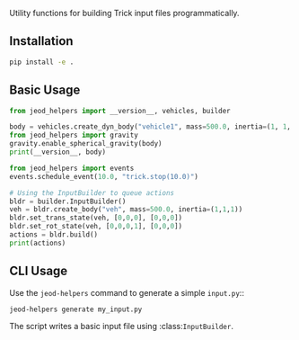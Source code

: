 
Utility functions for building Trick input files programmatically.

## Installation

```bash
pip install -e .
```

## Basic Usage

```python
from jeod_helpers import __version__, vehicles, builder

body = vehicles.create_dyn_body("vehicle1", mass=500.0, inertia=(1, 1, 1))
from jeod_helpers import gravity
gravity.enable_spherical_gravity(body)
print(__version__, body)

from jeod_helpers import events
events.schedule_event(10.0, "trick.stop(10.0)")

# Using the InputBuilder to queue actions
bldr = builder.InputBuilder()
veh = bldr.create_body("veh", mass=500.0, inertia=(1,1,1))
bldr.set_trans_state(veh, [0,0,0], [0,0,0])
bldr.set_rot_state(veh, [0,0,0,1], [0,0,0])
actions = bldr.build()
print(actions)
```

## CLI Usage

Use the ``jeod-helpers`` command to generate a simple ``input.py``::

```bash
jeod-helpers generate my_input.py
```

The script writes a basic input file using :class:`InputBuilder`.
